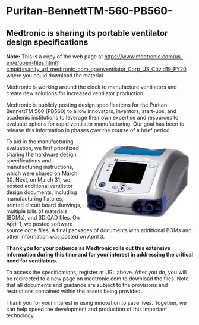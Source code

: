 # Puritan-BennettTM-560-PB560-
## Medtronic is sharing its portable ventilator design specifications

**Note:** This is a copy of the web page at https://www.medtronic.com/us-en/e/open-files.html?cmpid=vanity_url_medtronic_com_openventilator_Corp_US_Covid19_FY20 where you could download the material

Medtronic is working around the clock to manufacture ventilators and create new solutions for increased ventilator production.

Medtronic is publicly posting design specifications for the Puritan BennettTM 560 (PB560) to allow innovators, inventors, start-ups, and academic institutions to leverage their own expertise and resources to evaluate options for rapid ventilator manufacturing. Our goal has been to release this information in phases over the course of a brief period.

<img align="right" src="https://github.com/pandemiaplan/Puritan-BennettTM-560-PB560-/blob/master/PB560.jpg" alt="drawing" width="300"/>

To aid in the manufacturing evaluation, we first prioritized sharing the hardware design specifications and manufacturing instructions, which were shared on March 30. Next, on March 31, we posted additional ventilator design documents, including manufacturing fixtures, printed circuit board drawings, multiple bills of materials (BOMs), and 3D CAD files. On April 1, we posted software source code files. A final packages of documents with additional BOMs and other information was posted on April 3.

**Thank you for your patience as Medtronic rolls out this extensive information during this time and for your interest in addressing the critical need for ventilators.**

To access the specifications, register at URL above. After you do, you will be redirected to a new page on medtronic.com to download the files. Note that all documents and guidance are subject to the provisions and restrictions contained within the assets being provided.

Thank you for your interest in using innovation to save lives. Together, we can help speed the development and production of this important technology.
